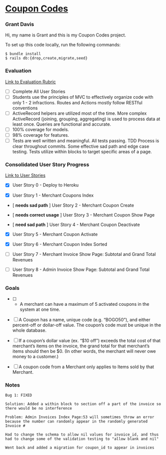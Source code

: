 # [Coupon Codes](https://young-badlands-19401-fff924f631aa.herokuapp.com/)
### Grant Davis

Hi, my name is Grant and this is my Coupon Codes project.

To set up this code locally, run the following commands:

```
$ bundle install
$ rails db:{drop,create,migrate,seed}
```

### Evaluation

[Link to Evaluation Rubric](https://backend.turing.edu/module2/projects/coupon_codes/evaluation)

- [ ] Complete All User Stories
- [ ] Students use the principles of MVC to effectively organize code with only 1 - 2 infractions. Routes and Actions mostly follow RESTful conventions
- [ ] ActiveRecord helpers are utilized most of the time. More complex ActiveRecord (joining, grouping, aggregating) is used to process data at least once. Queries are functional and accurate.
- [ ] 100% coverage for models. 
- [ ] 98% coverage for features. 
- [ ] Tests are well written and meaningful. All tests passing. TDD Process is clear throughout commits. Some effective sad path and edge case testing. Tests utilize within blocks to target specific areas of a page.

### Consolidated User Story Progress

[Link to User Stories](https://backend.turing.edu/module2/projects/coupon_codes/#user-stories)


- [x] User Story 0 - Deploy to Heroku

- [x] User Story 1 - Merchant Coupons Index

- [ **needs sad path** ] User Story 2 - Merchant Coupon Create

- [ **needs correct usage** ] User Story 3 - Merchant Coupon Show Page

- [ **need sad path** ] User Story 4 - Merchant Coupon Deactivate

- [x] User Story 5 - Merchant Coupon Activate

- [x] User Story 6 - Merchant Coupon Index Sorted

- [ ] User Story 7 - Merchant Invoice Show Page: Subtotal and Grand Total Revenues 

- [ ] User Story 8 - Admin Invoice Show Page: Subtotal and Grand Total Revenues

### Goals

- [ ] - A merchant can have a maximum of 5 activated coupons in the system at one time.

- [ ] A Coupon has a name, unique code (e.g. “BOGO50”), and either percent-off or dollar-off value. The coupon’s code must be unique in the whole database.

- [ ] If a coupon’s dollar value (ex. “$10 off”) exceeds the total cost of that merchant’s items on the invoice, the grand total for that merchant’s items should then be $0. (In other words, the merchant will never owe money to a customer.)

- [ ] A coupon code from a Merchant only applies to Items sold by that Merchant.

### Notes

```
Bug 1: FIXED

Solution: Added a within block to section off a part of the invoice so there would be no interference

Problem: Admin Invoices Index Page:53 will sometimes throw an error because the number can randomly appear in the randomly generated Invoice #
```
```
Had to change the schema to allow nil values for invoice_id, and thus had to change some of the validation testing to "allow blank and nil"
```
```
Went back and added a migration for coupon_id to appear in invoices
```
